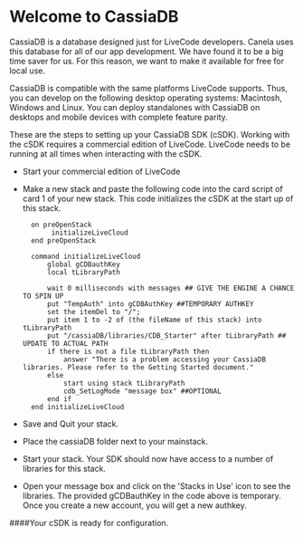 # Welcome to CassiaDB

CassiaDB is a database designed just for LiveCode developers. Canela uses this database for all of our app development. We have found it to be a big time saver for us. For this reason, we want to make it available for free for local use.

CassiaDB is compatible with the same platforms LiveCode supports. Thus, you can develop on the following desktop operating systems: Macintosh, Windows and Linux. You can deploy standalones with CassiaDB on desktops and mobile devices with complete feature parity.

These are the steps to setting up your CassiaDB SDK (cSDK). Working with the cSDK requires a commercial edition of LiveCode. LiveCode needs to be running at all times when interacting with the cSDK.

- Start your commercial edition of LiveCode
- Make a new stack and paste the following code into the card script of card 1 of your new stack. This code initializes the cSDK at the start up of this stack.

		on preOpenStack
		     initializeLiveCloud
		end preOpenStack
		
		command initializeLiveCloud
		    global gCDBauthKey
		    local tLibraryPath
		
		    wait 0 milliseconds with messages ## GIVE THE ENGINE A CHANCE TO SPIN UP
		    put "TempAuth" into gCDBAuthKey ##TEMPORARY AUTHKEY
		    set the itemDel to "/";
		    put item 1 to -2 of (the fileName of this stack) into tLibraryPath
		    put "/cassiaDB/libraries/CDB_Starter" after tLibraryPath ## UPDATE TO ACTUAL PATH
		    if there is not a file tLibraryPath then
		        answer "There is a problem accessing your CassiaDB libraries. Please refer to the Getting Started document."
		    else
		        start using stack tLibraryPath
		        cdb_SetLogMode "message box" ##OPTIONAL
		    end if
		end initializeLiveCloud
		
- Save and Quit your stack. 
- Place the cassiaDB folder next to your mainstack.
- Start your stack. Your SDK should now have access to a number of libraries for this stack.
- Open your message box and click on the 'Stacks in Use' icon to see the libraries. The provided gCDBauthKey in the code above is temporary. Once you create a new account, you will get a new authkey.

####Your cSDK is ready for configuration.
